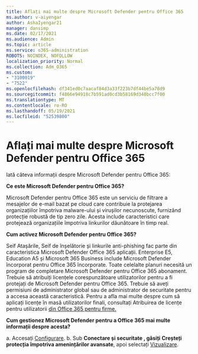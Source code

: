 ```yaml
---
title: Aflați mai multe despre Microsoft Defender pentru Office 365
ms.author: v-aiyengar
author: AshaIyengar21
manager: dansimp
ms.date: 02/17/2021
ms.audience: Admin
ms.topic: article
ms.service: o365-administration
ROBOTS: NOINDEX, NOFOLLOW
localization_priority: Normal
ms.collection: Adm_O365
ms.custom:
- "3100019"
- "7522"
ms.openlocfilehash: df341ed0c7aacaf84d3a33f223b7df44be5a78d9
ms.sourcegitcommit: f4866e94918c7b591ad0cd3b58169d340bcc7f00
ms.translationtype: MT
ms.contentlocale: ro-RO
ms.lasthandoff: 05/19/2021
ms.locfileid: "52539800"
---
```

# <a name="learn-about-microsoft-defender-for-office-365"></a>Aflați mai multe despre Microsoft Defender pentru Office 365

Iată câteva informații despre Microsoft Defender pentru Office 365:

**Ce este Microsoft Defender pentru Office 365?**

Microsoft Defender pentru Office 365 este un serviciu de filtrare a mesajelor de e-mail bazat pe cloud care contribuie la protejarea organizațiilor împotriva malware-ului și virușilor necunoscute, furnizând protecție robustă de tip zero zile. Acesta include caracteristici care protejează organizațiile împotriva linkurilor dăunătoare în timp real.

**Cum activez Microsoft Defender pentru Office 365?**

Seif Atașările, Seif de înșelătorie și linkurile anti-phishing fac parte din caracteristica Microsoft Defender Office 365 aplicații. Enterprise E5, Education A5 și Microsoft 365 Business include Microsoft Defender încorporat pentru Office 365 încorporate. Toate celelalte planuri necesită un program de completare Microsoft Defender pentru Office 365 abonament. Trebuie să atribuiți licențele corespunzătoare utilizatorilor pentru a fi protejați de Microsoft Defender pentru Office 365. Trebuie să aveți permisiuni de administrator global sau de administrator de securitate pentru a accesa această caracteristică. Pentru a afla mai multe despre cum să aplicați licențe în masă utilizatorilor finali, consultați Atribuirea de licențe pentru utilizatorii [din Office 365 pentru firme.](https://go.microsoft.com/fwlink/?linkid=2093435)

**Cum gestionez Microsoft Defender pentru a Office 365 mai multe informații despre acesta?**

a. Accesați [Configurare](https://go.microsoft.com/fwlink/p/?linkid=2075721).
b. Sub **Conectare și securitate , găsiți** **Creșteți protecția împotriva amenințărilor avansate**, apoi selectați [Vizualizare](https://go.microsoft.com/fwlink/?linkid=2109302).
